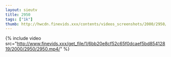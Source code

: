 ```yaml
--- 
layout: sieutv
title: 2950
tags: ["1k"]
thumb: http://hwcdn.finevids.xxx/contents/videos_screenshots/2000/2950/preview.mp4.jpg
---
```

{% include video src="http://www.finevids.xxx/get_file/1/6bb20e8cf52c65f0dcaef5bd85412819/2000/2950/2950.mp4/" %} 
